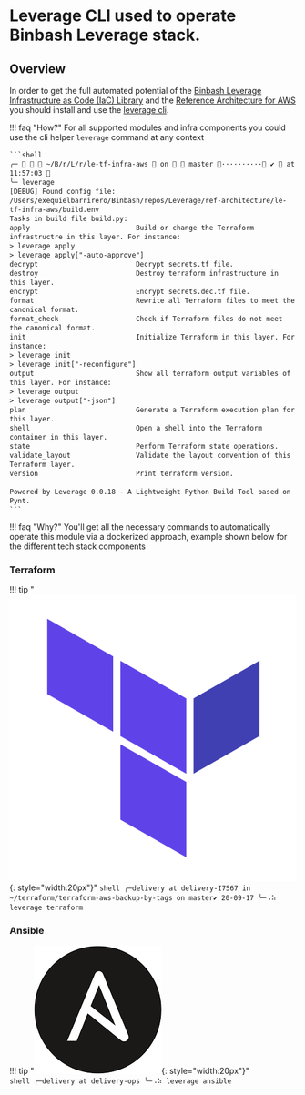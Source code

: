 # Leverage CLI used to operate Binbash Leverage stack.

## Overview

In order to get the full automated potential of the
[Binbash Leverage Infrastructure as Code (IaC) Library](https://leverage.binbash.com.ar/how-it-works/code-library/code-library/)
and the [Reference Architecture for AWS](https://leverage.binbash.com.ar/how-it-works/) you should 
install and use the [leverage cli](https://github.com/binbashar/leverage). 

!!! faq "How?"
    For all supported modules and infra components you could use the cli helper `leverage` command at any context
    
    ```shell
    ╭─    ~/B/r/L/r/le-tf-infra-aws  on   master ·········· ✔  at 11:57:03 
    ╰─ leverage
    [DEBUG] Found config file: /Users/exequielbarrirero/Binbash/repos/Leverage/ref-architecture/le-tf-infra-aws/build.env
    Tasks in build file build.py:
    apply                          Build or change the Terraform infrastructre in this layer. For instance:
    > leverage apply
    > leverage apply["-auto-approve"]
    decrypt                        Decrypt secrets.tf file.
    destroy                        Destroy terraform infrastructure in this layer.
    encrypt                        Encrypt secrets.dec.tf file.
    format                         Rewrite all Terraform files to meet the canonical format.
    format_check                   Check if Terraform files do not meet the canonical format.
    init                           Initialize Terraform in this layer. For instance:
    > leverage init
    > leverage init["-reconfigure"]
    output                         Show all terraform output variables of this layer. For instance:
    > leverage output
    > leverage output["-json"]
    plan                           Generate a Terraform execution plan for this layer.
    shell                          Open a shell into the Terraform container in this layer.
    state                          Perform Terraform state operations.
    validate_layout                Validate the layout convention of this Terraform layer.
    version                        Print terraform version.
    
    Powered by Leverage 0.0.18 - A Lightweight Python Build Tool based on Pynt.
    ```

!!! faq "Why?"
    You'll get all the necessary commands to automatically operate this module via a dockerized approach,
    example shown below for the different tech stack components 

### Terraform 

!!! tip "![leverage-terraform](../../assets/images/logos/terraform.png "Leverage"){: style="width:20px"}"
    ```shell
    ╭─delivery at delivery-I7567 in ~/terraform/terraform-aws-backup-by-tags on master✔ 20-09-17
    ╰─⠠⠵ leverage terraform
    ```

### Ansible

!!! tip  "![leverage-ansible](../../assets/images/logos/ansible.png "Leverage"){: style="width:20px"}"    
    ```shell
    ╭─delivery at delivery-ops
    ╰─⠠⠵ leverage ansible
    ```